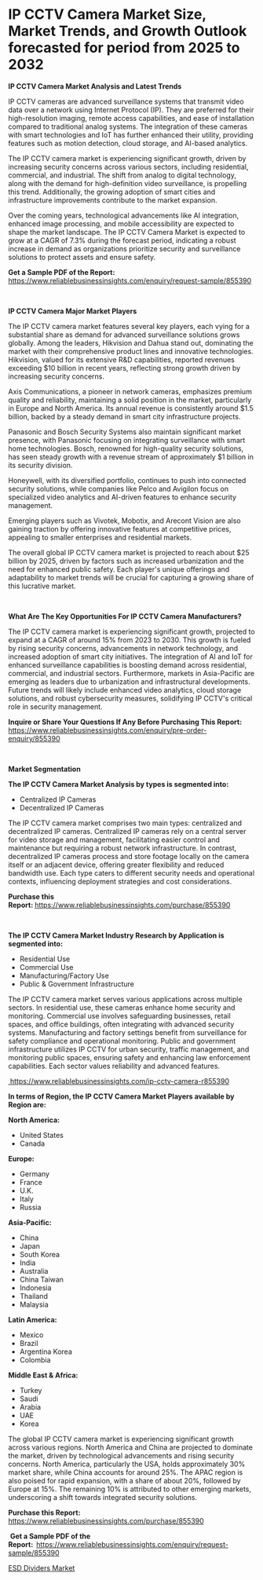 <p><h1>IP CCTV Camera Market Size, Market Trends, and Growth Outlook forecasted for period from 2025 to 2032</h1></p><p><strong>IP CCTV Camera Market Analysis and Latest Trends</strong></p>
<p><p>IP CCTV cameras are advanced surveillance systems that transmit video data over a network using Internet Protocol (IP). They are preferred for their high-resolution imaging, remote access capabilities, and ease of installation compared to traditional analog systems. The integration of these cameras with smart technologies and IoT has further enhanced their utility, providing features such as motion detection, cloud storage, and AI-based analytics.</p><p>The IP CCTV camera market is experiencing significant growth, driven by increasing security concerns across various sectors, including residential, commercial, and industrial. The shift from analog to digital technology, along with the demand for high-definition video surveillance, is propelling this trend. Additionally, the growing adoption of smart cities and infrastructure improvements contribute to the market expansion.</p><p>Over the coming years, technological advancements like AI integration, enhanced image processing, and mobile accessibility are expected to shape the market landscape. The IP CCTV Camera Market is expected to grow at a CAGR of 7.3% during the forecast period, indicating a robust increase in demand as organizations prioritize security and surveillance solutions to protect assets and ensure safety.</p></p>
<p><strong>Get a Sample PDF of the Report:&nbsp;</strong> <a href="https://www.reliablebusinessinsights.com/enquiry/request-sample/855390?utm_campaign=2142&utm_medium=2&utm_source=Github&utm_content=ia&utm_term=20022025&utm_id=ip-cctv-camera">https://www.reliablebusinessinsights.com/enquiry/request-sample/855390</a></p>
<p>&nbsp;</p>
<p><strong>IP CCTV Camera Major Market Players</strong></p>
<p><p>The IP CCTV camera market features several key players, each vying for a substantial share as demand for advanced surveillance solutions grows globally. Among the leaders, Hikvision and Dahua stand out, dominating the market with their comprehensive product lines and innovative technologies. Hikvision, valued for its extensive R&D capabilities, reported revenues exceeding $10 billion in recent years, reflecting strong growth driven by increasing security concerns.</p><p>Axis Communications, a pioneer in network cameras, emphasizes premium quality and reliability, maintaining a solid position in the market, particularly in Europe and North America. Its annual revenue is consistently around $1.5 billion, backed by a steady demand in smart city infrastructure projects.</p><p>Panasonic and Bosch Security Systems also maintain significant market presence, with Panasonic focusing on integrating surveillance with smart home technologies. Bosch, renowned for high-quality security solutions, has seen steady growth with a revenue stream of approximately $1 billion in its security division. </p><p>Honeywell, with its diversified portfolio, continues to push into connected security solutions, while companies like Pelco and Avigilon focus on specialized video analytics and AI-driven features to enhance security management.</p><p>Emerging players such as Vivotek, Mobotix, and Arecont Vision are also gaining traction by offering innovative features at competitive prices, appealing to smaller enterprises and residential markets. </p><p>The overall global IP CCTV camera market is projected to reach about $25 billion by 2025, driven by factors such as increased urbanization and the need for enhanced public safety. Each player's unique offerings and adaptability to market trends will be crucial for capturing a growing share of this lucrative market.</p></p>
<p>&nbsp;</p>
<p><strong>What Are The Key Opportunities For IP CCTV Camera Manufacturers?</strong></p>
<p><p>The IP CCTV camera market is experiencing significant growth, projected to expand at a CAGR of around 15% from 2023 to 2030. This growth is fueled by rising security concerns, advancements in network technology, and increased adoption of smart city initiatives. The integration of AI and IoT for enhanced surveillance capabilities is boosting demand across residential, commercial, and industrial sectors. Furthermore, markets in Asia-Pacific are emerging as leaders due to urbanization and infrastructural developments. Future trends will likely include enhanced video analytics, cloud storage solutions, and robust cybersecurity measures, solidifying IP CCTV's critical role in security management.</p></p>
<p><strong>Inquire or Share Your Questions If Any Before Purchasing This Report:</strong> <a href="https://www.reliablebusinessinsights.com/enquiry/pre-order-enquiry/855390?utm_campaign=2142&utm_medium=2&utm_source=Github&utm_content=ia&utm_term=20022025&utm_id=ip-cctv-camera">https://www.reliablebusinessinsights.com/enquiry/pre-order-enquiry/855390</a></p>
<p>&nbsp;</p>
<p><strong>Market Segmentation</strong></p>
<p><strong>The IP CCTV Camera Market Analysis by types is segmented into:</strong></p>
<p><ul><li>Centralized IP Cameras</li><li>Decentralized IP Cameras</li></ul></p>
<p><p>The IP CCTV camera market comprises two main types: centralized and decentralized IP cameras. Centralized IP cameras rely on a central server for video storage and management, facilitating easier control and maintenance but requiring a robust network infrastructure. In contrast, decentralized IP cameras process and store footage locally on the camera itself or an adjacent device, offering greater flexibility and reduced bandwidth use. Each type caters to different security needs and operational contexts, influencing deployment strategies and cost considerations.</p></p>
<p><strong>Purchase this Report:&nbsp;</strong><a href="https://www.reliablebusinessinsights.com/purchase/855390?utm_campaign=2142&utm_medium=2&utm_source=Github&utm_content=ia&utm_term=20022025&utm_id=ip-cctv-camera">https://www.reliablebusinessinsights.com/purchase/855390</a></p>
<p>&nbsp;</p>
<p><strong>The IP CCTV Camera Market Industry Research by Application is segmented into:</strong></p>
<p><ul><li>Residential Use</li><li>Commercial Use</li><li>Manufacturing/Factory Use</li><li>Public & Government Infrastructure</li></ul></p>
<p><p>The IP CCTV camera market serves various applications across multiple sectors. In residential use, these cameras enhance home security and monitoring. Commercial use involves safeguarding businesses, retail spaces, and office buildings, often integrating with advanced security systems. Manufacturing and factory settings benefit from surveillance for safety compliance and operational monitoring. Public and government infrastructure utilizes IP CCTV for urban security, traffic management, and monitoring public spaces, ensuring safety and enhancing law enforcement capabilities. Each sector values reliability and advanced features.</p></p>
<p><a href="https://www.reliablebusinessinsights.com/ip-cctv-camera-r855390?utm_campaign=2142&utm_medium=2&utm_source=Github&utm_content=ia&utm_term=20022025&utm_id=ip-cctv-camera">&nbsp;https://www.reliablebusinessinsights.com/ip-cctv-camera-r855390</a></p>
<p><strong>In terms of Region, the IP CCTV Camera Market Players available by Region are:</strong></p>
<p>
    <p> <strong> North America: </strong>
        <ul>
            <li>United States</li>
            <li>Canada</li>
        </ul>
        </p> 
    <p> <strong> Europe: </strong>
        <ul>
            <li>Germany</li>
            <li>France</li>
            <li>U.K.</li>
            <li>Italy</li>
            <li>Russia</li>
        </ul>
        </p> 
    <p> <strong> Asia-Pacific: </strong>
        <ul>
            <li>China</li>
            <li>Japan</li>
            <li>South Korea</li>
            <li>India</li>
            <li>Australia</li>
            <li>China Taiwan</li>
            <li>Indonesia</li>
            <li>Thailand</li>
            <li>Malaysia</li>
        </ul>
        </p> 
    <p> <strong> Latin America: </strong>
        <ul>
            <li>Mexico</li>
            <li>Brazil</li>
            <li>Argentina Korea</li>
            <li>Colombia</li>
        </ul>
        </p> 
    <p> <strong> Middle East & Africa: </strong>
        <ul>
            <li>Turkey</li>
            <li>Saudi</li>
            <li>Arabia</li>
            <li>UAE</li>
            <li>Korea</li>
        </ul>
    </p>
    </p>
<p><p>The global IP CCTV camera market is experiencing significant growth across various regions. North America and China are projected to dominate the market, driven by technological advancements and rising security concerns. North America, particularly the USA, holds approximately 30% market share, while China accounts for around 25%. The APAC region is also poised for rapid expansion, with a share of about 20%, followed by Europe at 15%. The remaining 10% is attributed to other emerging markets, underscoring a shift towards integrated security solutions.</p></p>
<p><strong>Purchase this Report: </strong><a href="https://www.reliablebusinessinsights.com/purchase/855390?utm_campaign=2142&utm_medium=2&utm_source=Github&utm_content=ia&utm_term=20022025&utm_id=ip-cctv-camera">https://www.reliablebusinessinsights.com/purchase/855390</a></p>
<p>&nbsp;<strong>Get a Sample PDF of the Report:&nbsp;&nbsp;</strong><a href="https://www.reliablebusinessinsights.com/enquiry/request-sample/855390?utm_campaign=2142&utm_medium=2&utm_source=Github&utm_content=ia&utm_term=20022025&utm_id=ip-cctv-camera">https://www.reliablebusinessinsights.com/enquiry/request-sample/855390</a></p>
<p><strong></strong></p>
<p><p><a href="https://github.com/FosterFahey91/Market-Research-Report-List-1/blob/main/esd-dividers-market.md?utm_campaign=2142&utm_medium=2&utm_source=Github&utm_content=ia&utm_term=20022025&utm_id=ip-cctv-camera">ESD Dividers Market</a></p></p>